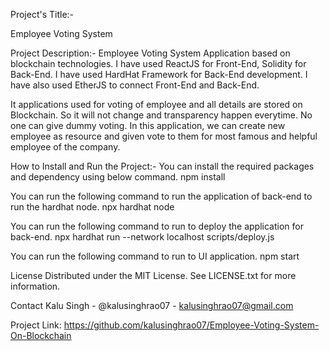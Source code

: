 Project's Title:-
 
 Employee Voting System
 
Project Description:-
 Employee Voting System Application based on blockchain technologies. I have used ReactJS for Front-End, Solidity for Back-End. I have used HardHat Framework for Back-End development. I have also used EtherJS to connect Front-End and Back-End. 

 It applications used for voting of employee and all details are stored on Blockchain. So it will not change and transparency happen everytime. No one can give dummy voting.
 In this application, we can create new employee as resource and given vote to them for most famous and helpful employee of the company.
 
How to Install and Run the Project:-
 You can install the required packages and dependency using below command.
 npm install
 
 You can run the following command to run the application of back-end to run the hardhat node.
 npx hardhat node
 
 You can run the following command to run to deploy the application for back-end.
 npx hardhat run --network localhost scripts/deploy.js
 
 You can run the following command to run to UI application.
 npm start
 
License
 Distributed under the MIT License. See LICENSE.txt for more information.
 
Contact
 Kalu Singh - @kalusinghrao07 - kalusinghrao07@gmail.com

 Project Link: https://github.com/kalusinghrao07/Employee-Voting-System-On-Blockchain
 